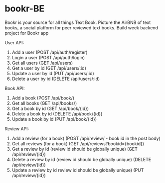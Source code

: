 # bookr-BE

Bookr is your source for all things Text Book. Picture the AirBNB of text books, a social platform for peer reviewed text books.
Build week backend project for Bookr app

User API:

1. Add a user (POST /api/auth/register)
2. Login a user (POST /api/auth/login)
3. Get all users (GET /api/users)
4. Get a user by id (GET /api/users/:id)
5. Update a user by id (PUT /api/users/:id)
6. Delete a user by id (DELETE /api/users/:id)

Book API:

1. Add a book (POST /api/book/)
2. Get all books (GET /api/books/)
3. Get a book by id (GET /api/book/{id})
4. Delete a book by id (DELETE /api/book/{id})
5. Update a book by id (PUT /api/book/{id})

Review API:

1. Add a review (for a book) (POST /api/review/ - book id in the post body)
2. Get all reviews (for a book) (GET /api/reviews?bookid={bookid})
3. Get a review by id (review id should be globally unique) (GET /api/review/{id})
4. Delete a review by id (review id should be globally unique) (DELETE /api/review/{id})
5. Update a review by id review id should be globally unique) (PUT /api/review/{id})
